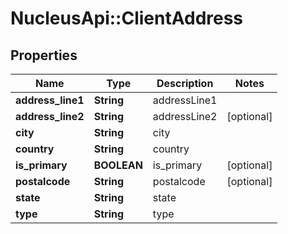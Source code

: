# NucleusApi::ClientAddress

## Properties
Name | Type | Description | Notes
------------ | ------------- | ------------- | -------------
**address_line1** | **String** | addressLine1 | 
**address_line2** | **String** | addressLine2 | [optional] 
**city** | **String** | city | 
**country** | **String** | country | 
**is_primary** | **BOOLEAN** |  is_primary | [optional] 
**postalcode** | **String** | postalcode | [optional] 
**state** | **String** | state | 
**type** | **String** | type | 


